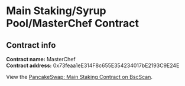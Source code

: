 # Main Staking/Syrup Pool/MasterChef Contract

## Contract info

**Contract name:** MasterChef\
**Contract address:** 0x73feaa1eE314F8c655E354234017bE2193C9E24E

View the [PancakeSwap: Main Staking Contract on BscScan](https://bscscan.com/address/0x73feaa1ee314f8c655e354234017be2193c9e24e).
